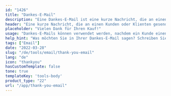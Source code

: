```yaml
---
id: "1426"
title: "Dankes-E-Mail"
description: "Eine Dankes-E-Mail ist eine kurze Nachricht, die an einen Kunden oder Klienten gesendet wird, nachdem dieser einen Kauf getätigt, einen Vertrag unterschrieben oder eine andere Aktion durchgeführt hat. Der Zweck einer Dankes-E-Mail ist es, die Wertschätzung für das Geschäft zu zeigen und Wohlwollen und Beziehungen aufzubauen."
header: "Eine kurze Nachricht, die an einen Kunden oder Klienten gesendet wird, nachdem dieser eine Aktion abgeschlossen hat."
placeholder: "Vielen Dank für Ihren Kauf!"
usage: "Dankes-E-Mails können verwendet werden, nachdem ein Kunde einen Kauf getätigt, einen Vertrag unterzeichnet oder eine andere Aktion abgeschlossen hat."
help_hint: "Was möchten Sie in Ihrer Dankes-E-Mail sagen? Schreiben Sie es auf und wir helfen Ihnen, eine stilvolle E-Mail zu verfassen."
tags: ["Email"]
date: "2022-03-28"
slug: "/de/tools/email/thank-you-email"
lang: "de"
icon: "thankyou"
hasCustomTemplate: false
tone: true
templateKey: 'tools-body'
product_type: "22"
url: "/app/thank-you-email"
---
```

